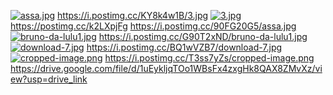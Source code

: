 [![assa.jpg](https://i.postimg.cc/90FG20G5/assa.jpg)](https://postimg.cc/njgsYHR0)
https://i.postimg.cc/KY8k4w1B/3.jpg
[![3.jpg](https://i.postimg.cc/KY8k4w1B/3.jpg)](https://postimg.cc/k2LXpjFg)
https://postimg.cc/k2LXpjFg
https://i.postimg.cc/90FG20G5/assa.jpg
[![bruno-da-lulu1.jpg](https://i.postimg.cc/G90T2xND/bruno-da-lulu1.jpg)](https://postimg.cc/7JVZt0qP)
https://i.postimg.cc/G90T2xND/bruno-da-lulu1.jpg
[![download-7.jpg](https://i.postimg.cc/BQ1wVZB7/download-7.jpg)](https://postimg.cc/MvqDcS41)
https://i.postimg.cc/BQ1wVZB7/download-7.jpg
[![cropped-image.png](https://i.postimg.cc/T3ss7yZs/cropped-image.png)](https://postimg.cc/3kg9Wwrj)
https://i.postimg.cc/T3ss7yZs/cropped-image.png
https://drive.google.com/file/d/1uEykljqTOo1WBsFx4zxgHk8QAX8ZMvXz/view?usp=drive_link
